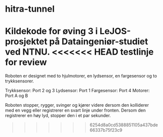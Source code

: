 # hitra-tunnel
Kildekode for øving 3 i LeJOS-prosjektet på Dataingeniør-studiet ved NTNU.
<<<<<<< HEAD
testlinje for review
=======

Roboten er designet med to hjulmotorer, en lydsensor, en fargesensor og to trykksensorer.

Trykksensor: Port 2 og 3
Lydsensor: Port 1
Fargesensor: Port 4
Motorer: Port A og B

Roboten stopper, rygger, svinger og kjører videre dersom den kolliderer med en vegg eller registrerer en svart linje under fronten. Dersom den registrerer en høy lyd, stopper den i et par sekunder.
>>>>>>> 6254d8a0cd5388851105a437bde66337b75f23c9
